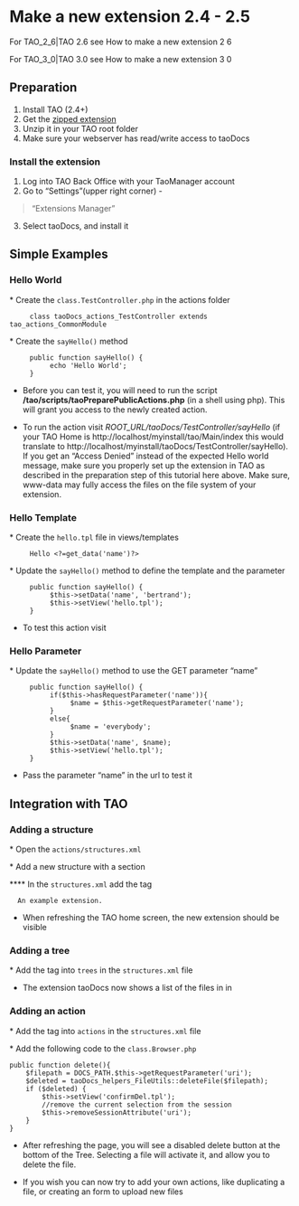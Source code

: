 <!--
parent: Tutorials
created_at: '2010-12-02 16:09:34'
updated_at: '2014-10-12 18:25:23'
authors:
    - 'Joel Bout'
tags:
    - Tutorials
-->



Make a new extension 2.4 - 2.5
==============================

For TAO_2_6|TAO 2.6 see How to make a new extension 2 6<br/>

For TAO_3_0|TAO 3.0 see How to make a new extension 3 0

Preparation
-----------

1.  Install TAO (2.4+)
2.  Get the [zipped extension](http://forge.taotesting.com/attachments/download/2374/taoDocs_24_tutorial.zip)
3.  Unzip it in your TAO root folder
4.  Make sure your webserver has read/write access to taoDocs

### Install the extension

1.  Log into TAO Back Office with your TaoManager account
2.  Go to “Settings”(upper right corner) -<br/>
> “Extensions Manager”
3.  Select taoDocs, and install it

Simple Examples
---------------

### Hello World

\* Create the `class.TestController.php` in the actions folder

         class taoDocs_actions_TestController extends tao_actions_CommonModule

\* Create the `sayHello()` method

         public function sayHello() {
              echo 'Hello World';
         }

-   Before you can test it, you will need to run the script **/tao/scripts/taoPreparePublicActions.php** (in a shell using php). This will grant you access to the newly created action.



-   To run the action visit *ROOT_URL/taoDocs/TestController/sayHello* (if your TAO Home is http://localhost/myinstall/tao/Main/index this would translate to http://localhost/myinstall/taoDocs/TestController/sayHello). If you get an “Access Denied” instead of the expected Hello world message, make sure you properly set up the extension in TAO as described in the preparation step of this tutorial here above. Make sure, www-data may fully access the files on the file system of your extension.

### Hello Template

\* Create the `hello.tpl` file in views/templates

         Hello <?=get_data('name')?>

\* Update the `sayHello()` method to define the template and the parameter *<span class="URL:/taoDocs/TestController/sayHello"></span>*

         public function sayHello() {
              $this->setData('name', 'bertrand');
              $this->setView('hello.tpl');
         }

-   To test this action visit *<span class="URL:/taoDocs/TestController/sayHello"></span>*

### Hello Parameter

\* Update the `sayHello()` method to use the GET parameter “name”

         public function sayHello() {
              if($this->hasRequestParameter('name')){
                   $name = $this->getRequestParameter('name');
              }
              else{
                   $name = 'everybody';
              }
              $this->setData('name', $name);
              $this->setView('hello.tpl');
         }

-   Pass the parameter “name” in the url to test it *<span class="URL:/taoDocs/TestController/sayHello?name=bertrand"></span>*

Integration with TAO
--------------------

### Adding a structure

\* Open the `actions/structures.xml`

\* Add a new structure with a section

**** In the `structures.xml` add the tag


      An example extension.









-   When refreshing the TAO home screen, the new extension should be visible

### Adding a tree

\* Add the tag into `trees` in the `structures.xml` file

-   The extension taoDocs now shows a list of the files in in

### Adding an action

\* Add the tag into `actions` in the `structures.xml` file

\* Add the following code to the `class.Browser.php`

    public function delete(){
        $filepath = DOCS_PATH.$this->getRequestParameter('uri');
        $deleted = taoDocs_helpers_FileUtils::deleteFile($filepath);
        if ($deleted) {
            $this->setView('confirmDel.tpl');
            //remove the current selection from the session
            $this->removeSessionAttribute('uri');
        }
    }

-   After refreshing the page, you will see a disabled delete button at the bottom of the Tree. Selecting a file will activate it, and allow you to delete the file.



-   If you wish you can now try to add your own actions, like duplicating a file, or creating an form to upload new files


